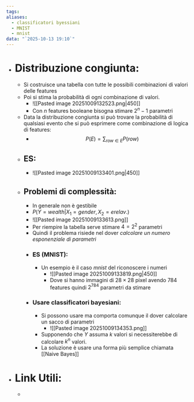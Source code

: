 ```yaml
---
tags:
aliases:
  - classificatori byessiani
  - MNIST
  - mnist
data: "`2025-10-13 19:10`"
---
```

- # Distribuzione congiunta:
	- Si costruisce una tabella con tutte le possibili combinazioni di valori delle features
	- Poi si stima la probabilità di ogni combinazione di valori.
		- ![[Pasted image 20251009132523.png|450]]
		- Con $n$ features booleane bisogna stimare $2^{n}-1$ parametri
	- Data la distribuzione congiunta si può trovare la probabilità di qualsiasi evento che si può esprimere come combinazione di logica di features:
		- $$P(E)=\sum _{row\in E}P(row)$$
	- ## ES:
		- ![[Pasted image 20251009133401.png|450]]
	- ## Problemi di complessità:
		- In generale non è gestibile 
		- $P(Y=wealth|X_{1}=gender,X_{2}=erelav.)$
		- ![[Pasted image 20251009133613.png]]
		- Per riempire la tabella serve stimare $4=2^{2}$ parametri
		- Quindi il problema risiede nel dover _calcolare un numero esponenziale di parametri_
		- ### ES (MNIST):
			- Un esempio è il caso _mnist_ del riconoscere i numeri 
				- ![[Pasted image 20251009133819.png|450]]
				- Dove si hanno immagini di $28 \times28$ pixel avendo $784$ features quindi $2^{784}$ parametri da stimare
		- ### Usare classificatori bayesiani:
			- Si possono usare ma comporta comunque il dover calcolare un sacco di parametri 
				- ![[Pasted image 20251009134353.png]]
			- Supponendo che $Y$ assuma $k$ valori si necessiterebbe di calcolare $k^{n}$ valori.
			- La soluzione è usare una forma più semplice chiamata [[Naive Bayes]]
- # Link Utili:
	- 